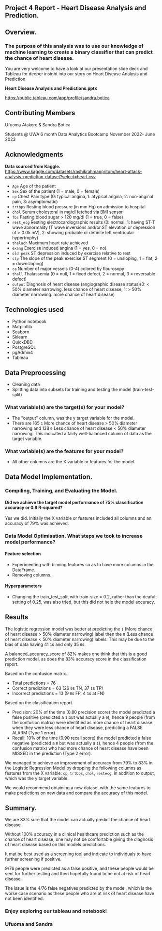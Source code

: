 ## Project 4 Report - Heart Disease Analysis and Prediction.

## Overview.
### The purpose of this analysis was to use our knowledge of machine learning to create a binary classifier that can predict the chance of heart disease.

You are very welcome to have a look at our presentation slide deck and Tableau for deeper insight into our story on Heart Disease Analysis and Prediction.

**Heart Disease Analysis and Predictions.pptx**

https://public.tableau.com/app/profile/sandra.botica


## Contributing Members 

Ufuoma Atakere & Sandra Botica

Students @ UWA 6 month Data Analytics Bootcamp November 2022- June 2023

## Acknowledgments

**Data sourced from Kaggle.**
https://www.kaggle.com/datasets/rashikrahmanpritom/heart-attack-analysis-prediction-dataset?select=heart.csv

 - `Age`        Age of the patient
 - `Sex`        Sex of the patient (1 = male, 0 = female)
 - `cp`         Chest Pain type (0: typical angina, 1: atypical angina, 2: non-anginal pain, 3: asymptomatic)
 - `trtbps`     Resting blood pressure (in mm Hg) on admission to hospital
 - `chol`       Serum cholestoral in mg/dl fetched via BMI sensor
 - `fbs`        Fasting blood sugar > 120 mg/dl (1 = true, 0 = false)
 - `rest_ecg`   Resting electrocardiographic results (0: normal, 1: having ST-T wave abnormality (T wave inversions and/or ST elevation or depression of > 0.05 mV), 2: showing probable or definite left ventricular hypertrophy)
 - `thalach`    Maximum heart rate achieved
 - `exang`      Exercise induced angina (1 = yes, 0 = no)
 - `old peak`   ST depression induced by exercise relative to rest
 - `slp`        The slope of the peak exercise ST segment (0 = unsloping, 1 = flat, 2 = downsloping)
 - `ca`         Number of major vessels (0-4) colored by flourosopy
 - `thall`      Thalassemia (0 = null, 1 = fixed defect, 2 = normal, 3 = reversable defect)
 - `output`     Diagnosis of heart disease (angiographic disease status)(0: < 50% diameter narrowing. less chance of heart disease, 1: > 50% diameter narrowing. more chance of heart disease)
## Technologies used
 - Python notebook
 - Matplotlib
 - Seaborn
 - Sklearn
 - QuickDBD
 - PostgreSQL
 - pgAdmin4
 - Tableau
## Data Preprocessing
 - Cleaning data
 - Splitting data into subsets for training and testing the model (train-test-split)
### What variable(s) are the target(s) for your model?
 - The "output" column, was the y target variable for the model. 
 - There are 165 `1` More chance of heart disease > 50% diameter narrowing and 138 `0` Less chance of heart disease < 50% diameter narrowing. This indicated a fairly well-balanced column of data as the target variable.
### What variable(s) are the features for your model?
 - All other columns are the X variable or features for the model.

## Data Model Implementation.
### Compiling, Training, and Evaluating the Model.
#### Did we achieve the target model performance of 75% classification accuracy or 0.8 R-squared?
Yes we did.
Initially the X variable or features included all columns and an accuracy of 79% was achieved.
### Data Model Optimisation. What steps we took to increase model performance?
#### Feature selection
 - Experimenting with binning features so as to have more columns in the DataFrame.
 - Removing columns.
#### Hyperparameters
 - Changing the train_test_split with train-size = 0.2, rather than the deafult setting of 0.25, was also tried, but this did not help the model accuracy.
## Results
The logistic regression model was better at predicting the `1` (More chance of heart disease > 50% diameter narrowing) label then the `0` (Less chance of heart disease < 50% diameter narrowing) labels. This may be due to the bias of data having 41 `1`s and only 35 `0`s. 

A balanced_accuracy_score of 82% makes one think that this is a good prediction model, as does the 83% accuracy score in the classification report.

Based on the confusion matrix.
 - Total predictions = 76
 - Correct predictions = 63 (26 `0`s TN, 37 `1`s TP)
 - Incorrect predictions = 13 (9 `0`s FP, 4 `1`s at FN)

Based on the classification report.
 - Precision: 20% of the time (0.80 precision score) the model predicted a false positive (predicted a `1` but was actually a `0`), hence 9 people (from the confusion matrix) were identified as more chance of heart disease when they were less chance of heart disease, predicting a FALSE ALARM (Type 1 error).
 - Recall: 10% of the time (0.90 recall score) the model predicted a false negative (predicted a `0` but was actually a `1`), hence 4 people (from the confusion matrix) who had more chance of heart disease have been MISSED in the prediction (Type 2 error).

We managed to achieve an improvement of accuracy from 79% to 83% in the Logistic Regression Model by dropping the following columns as features from the X variable: `cp`, `trtbps`, `chol`, `restecg`, in addition to output, which was the y target variable.

We would recommend obtaining a new dataset with the same features to make predictions on new data and compare the accuracy of this model.
## Summary.
We are 83% sure that the model can actually predict the chance of heart disease.

Without 100% accuracy in a clinical healthcare prediction such as the chance of heart disease, one may not be comfortable giving the diagnosis of heart disease based on this models predictions.

It mat be best used as a screening tool and indicate to individuals to have further screening if positive.

9/76 people were predicted as a false positive, and these people would be sent for further testing and then hopefully found to be not at risk of heart disease.

The issue is the 4/76 false negatives predicted by the model, which is the worse case scenario as these people who are at risk of heart disease have not been identified.

### Enjoy exploring our tableau and notebook!
### Ufuoma and Sandra